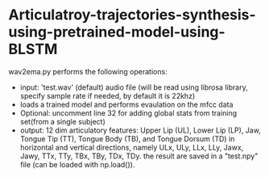 # Articulatroy-trajectories-synthesis-using-pretrained-model-using-BLSTM
wav2ema.py performs the following operations:
- input: 'test.wav' (default) audio file (will be read using librosa library, specify sample rate if needed, by default it is 22khz)
- loads a trained model and performs evaulation on the mfcc data
- Optional: uncomment line 32 for adding global stats from training set(from a single subject)
- output: 12 dim articulatory features:
Upper Lip (UL), Lower Lip (LP), Jaw, Tongue Tip (TT), Tongue Body (TB), and Tongue Dorsum (TD) in horizontal and vertical directions, namely
ULx, ULy, LLx, LLy, Jawx, Jawy, TTx, TTy, TBx, TBy, TDx, TDy.
the result are saved in a "test.npy" file (can be loaded with np.load()).
